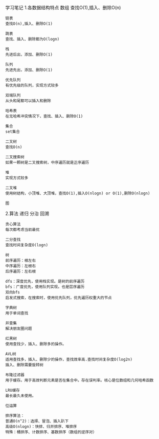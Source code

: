 学习笔记
1.各数据结构特点
	数组
	查找O(1),插入、删除O(n)

	链表
	查找O(n),插入、删除O(1)

	跳表
	查找、插入、删除都为O(logn)

	栈
	先进后出，添加、删除O(1)

	队列
	先进先出，添加、删除O(1)

	优先队列
	有优先级的队列，实现方式较多

	双端队列
	从头和尾都可以插入和删除

	哈希表
	在无哈希冲突情况下，查找、插入、删除O(1)

	集合
	set集合

	二叉树
	查找O(n) 

	二叉搜索树
	如果一颗树是二叉搜索树，中序遍历就是正序遍历

	堆
	实现方式较多

	二叉堆
	使用树结构，小顶堆、大顶堆，查找O(1),插入O(nlogn) or O(1),删除O(nlogn)

	图

2.算法
	递归
	分治
	回溯

	贪心算法
	每次都考虑当前最优

	二分查找
	查找时间复杂度O(logn)

	树
	前序遍历：根左右
	中序遍历：左根右     
	后序遍历：左右根

	dfs：深度优先，使用栈实现。是树的前序遍历
	bfs：广度优先，使用队列实现。也是层序遍历
	双向bfs
	启发式搜索，在搜索时，使用优先队列，优先遍历权重大的节点

	字典树
	用于单词查找

	并查集
	解决朋友圈问题

	红黑树
	使用查找少，插入、删除多的操作。

	AVL树
	适用查找多，插入、删除少的操作，查找效率高.查找时间复杂度O(log2n)
	插入、删除需要旋转树

	布隆过滤器
	用于缓存。用于高效判断元素是否在集合中。存在误判率。核心是位数组和几何哈希函数

	LRU缓存
	最长最久未使用。

	位运算

	排序算法：
	普通O(n^2)：选择、冒泡、插入趴下
	高级O(nlogn)：快排、归并排序、堆排序
	特殊：桶排序、计数排序、基数排序（数组的逆序对）